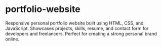# portfolio-website
Responsive personal portfolio website built using HTML, CSS, and JavaScript. Showcases projects, skills, resume, and contact form for developers and freelancers. Perfect for creating a strong personal brand online.
